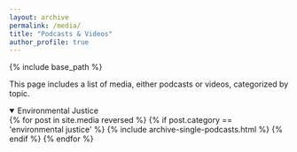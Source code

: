 ```yaml
---
layout: archive
permalink: /media/
title: "Podcasts & Videos"
author_profile: true
---
```



{% include base_path %}

This page includes a list of media, either podcasts or videos, categorized by topic. 

  <details open>
      <summary class="id1">
      Environmental Justice
      </summary>
      {% for post in site.media reversed %}
        {% if post.category == 'environmental justice' %}
          {% include archive-single-podcasts.html %}
        {% endif %}
      {% endfor %}
      
  </details>

  